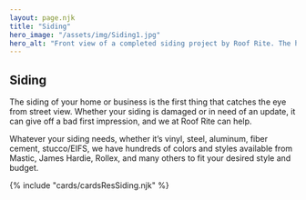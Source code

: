 ```yaml
---
layout: page.njk
title: "Siding"
hero_image: "/assets/img/Siding1.jpg"
hero_alt: "Front view of a completed siding project by Roof Rite. The home features new blue vinyl siding with white trim, enhancing curb appeal while offering durable weather protection."
---
```


## Siding

The siding of your home or business is the first thing that catches the eye from street view. Whether your siding is damaged or in need of an update, it can give off a bad first impression, and we at Roof Rite can help.

Whatever your siding needs, whether it’s vinyl, steel, aluminum, fiber cement, stucco/EIFS, we
have hundreds of colors and styles available from Mastic, James Hardie, Rollex, and many others to fit your desired style and budget.

<div class="breakout">
  {% include "cards/cardsResSiding.njk" %}
  <!-- Possible Gallery Here -->
</div>
